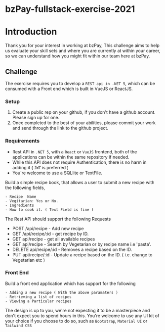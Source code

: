 # bzPay-fullstack-exercise-2021


# Introduction 

Thank you for your interest in working at bzPay, 
This challenge aims to help us evaluate your skill sets and where you are currently at within your career, so we can understand 
how you might fit within our team here at bzPay.


## Challenge

The exercise requires you to develop a `REST api in .NET 5`, which can be consumed with a Front end which is built in VueJS or ReactJS. 

### Setup

1. Create a public rep on your github, if you don't have a github account. Please sign up for one. 
2. Once completed to the best of your abilities, please commit your work and send through the link to the github project. 


### Requirements 

- Rest API in `.NET 5`, with a `React` or `VueJS` frontend, both of the applications can  be within the same repository if needed.
- While this API does not require Authentication, there is no harm in adding it ( `JWT` is preferred )
- You're welcome to use a SQLlite or TextFile.

Build a simple recipe book, that allows a user to submit a new recipe  with the following fields, 

    - Recipe  Name 
    - Vegitarian: Yes or No. 
    - Ingredients 
    - How to cook it. ( Text Field is fine ) 

The Rest API should support the following Requests 

- POST /api/recipe - Add new recipe 
- GET /api/recipe/:id - get recipe by ID.
- GET api/recipe - get all available recipes
- GET api/recipe - Search by Vegetarian or by recipe name i.e 'pasta'. 
- DELETE api/recipe/:id - Removes a recipe based on the ID.
- PUT api/recipe/:id - Update a recipe based on the ID. ( i.e. change to Vegetarian etc )

### Front End 

Build a front end application which has support for the following 

    - Adding a new recipe ( With the above paramaters ) 
    - Retrieving a list of recipes 
    - Viewing a Particular recipes 


The design is up to you, we're not expecting it to be a masterpiece and don't expect you to spend hours in this. 
You're welcome to use any UI kit of your choice if you choose to do so, such as `Bootstrap`, `Material UI` or `Tailwind CSS`



    
